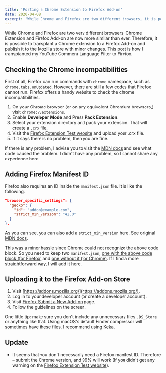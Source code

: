 ```yaml
---
title: 'Porting a Chrome Extension to Firefox Add-on'
date: 2020-04-08
excerpt: 'While Chrome and Firefox are two different browsers, it is possible to transplant a Chrome extension to a Firefox Add-on.'
---
```


While Chrome and Firefox are two very different browsers, Chrome Extension and Firefox Add-on are now more similar than ever. Therefore, it is possible to transplant a Chrome extension to a Firefox Add-on and publish it to the Mozilla store with minor changes. This post is how I transplanted my YouTube Comment Language Filter to Firefox.

## Checking the Chrome incompatibilities

First of all, Firefox can run commands with `chrome` namespace, such as `chrome.tabs.onUpdated`. However, there are still a few codes that Firefox cannot run. Firefox offers a handy website to check the chrome incompatibilities.

1. On your Chrome browser (or on any equivalent Chromium browsers,) visit `chrome://extensions`.
2. Enable **Developer Mode** and Press **Pack Extension**.
3. Select your extension directory and pack your extension. That will create a `.crx` file.
4. Visit the [Firefox Extension Test website](https://www.extensiontest.com/) and upload your .crx file.
5. If it says there is no problem, then you are fine.

If there is any problem, I advise you to visit the [MDN docs](https://developer.mozilla.org/en-US/docs/Mozilla/Add-ons/WebExtensions/Chrome_incompatibilities) and see what code caused the problem. I didn't have any problem, so I cannot share any experience here.

## Adding Firefox Manifest ID

Firefox also requires an ID inside the `manifest.json` file. It is like the following.

```json
"browser_specific_settings": {
  "gecko": {
    "id": "addon@example.com",
    "strict_min_version": "42.0"
  }
},
```

As you can see, you can also add a `strict_min_version` here. See original [MDN docs](https://developer.mozilla.org/en-US/docs/Mozilla/Add-ons/WebExtensions/manifest.json).

This was a minor hassle since Chrome could not recognize the above code block. So you need to keep two `manifest.json`, [one with the above code block (for Firefox)](https://github.com/anaclumos/youtube-comment-language-filter/blob/master/extension/manifest-firefox.json) and [one without it (for Chrome)](https://github.com/anaclumos/youtube-comment-language-filter/blob/master/extension/manifest-chrome.json). If I find a more straightforward way, I will add it here.

## Uploading it to the Firefox Add-on Store

1. Visit [https://addons.mozilla.org/](https://addons.mozilla.org/).
2. Log in to your developer account (or create a developer account).
3. Visit [Firefox Submit a New Add-on](https://addons.mozilla.org/developers/addon/submit/) page.
4. Follow the guidelines on the screen.

One little tip: make sure you don't include any unnecessary files `.DS_Store` or anything like that. Using macOS's default Finder compressor will sometimes have these files. I recommend using [Keka](https://www.keka.io/).

## Update

- It seems that you don't necessarily need a Firefox manifest ID. Therefore – submit the Chrome version, and 99% will work (If you didn't get any warning on the [Firefox Extension Test website](https://www.extensiontest.com/)).
